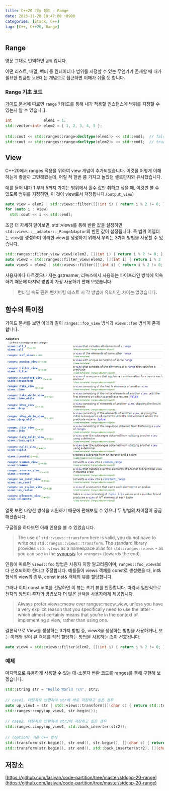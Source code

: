 ```yaml
---
title: C++20 기능 정리 - Range
date: 2023-11-28 10:47:00 +0900
categories: [Stack, C++]
tag: [C++, C++20, Range]
---
```


## Range

영문 그대로 번역하면 `범위` 입니다.

어떤 리스트, 배열, 벡터 등 컨테이너나 범위를 지정할 수 있는 무언가가 존재할 때 내가 필요한 만큼만 `보겠다` 는 개념으로 접근하면 이해가 쉬울 듯 합니다.

### Range 기초 코드

[가이드 문서](https://en.cppreference.com/w/cpp/ranges/range)에 따르면 `range` 키워드를 통해 내가 적용할 인스턴스에 범위를 지정할 수 있는지 알 수 있습니다.

```cpp
int              elem1 = 1;
std::vector<int> elem2 = { 1, 2, 3, 4, 5 };

std::cout << std::ranges::range<decltype(elem1)> << std::endl;  // false
std::cout << std::ranges::range<decltype(elem2)> << std::endl;  // true
```

## View

C++20에서 ranges 적용을 위하여 view 개념이 추가되었습니다. 이것을 어떻게 이해하는게 좋을까 고민해봤는데, 어릴 적 한번 쯤 가지고 놀았던 셀로판지와 유사했습니다.

예를 들어 내가 1 부터 5까지 가지는 범위에서 홀수 값만 취하고 싶을 때, 이것만 볼 수 있도록 범위를 지정하면, 이 것이 view로서 저장됩니다.(`output_view`)

```cpp
auto view = elem2 | std::views::filter([](int i) { return i % 2 != 0; });
for (auto i : view)
  std::cout << i << std::endl;
```

조금 더 자세히 알아보면, std::views를 통해 반환 값을 설정하면 `std::views::__adaptor::_RangeAdaptor`의 반환 값이 설정됩니다.
즉 범위 어뎁터는 `view`를 생성하며 이러한 view를 생성하기 위해서 우리는 3가지 방법을 사용할 수 있습니다.

```cpp
std::ranges::filter_view view1(elem2, [](int i) { return i % 2 != 0; });
auto view2 = std::ranges::filter_view(elem2, [](int i) { return i % 2 != 0; });
auto view3 = elem2 | std::views::filter([](int i) { return i % 2 != 0; });
```

사용자마다 다르겠으나 저는 gstreamer, 리눅스에서 사용하는 파이프라인 방식에 익숙하기 때문에 마지막 방법이 가장 사용하기 편해 보였습니다.

> 런타임 속도 관련 벤치마킹 테스트 시 각 방법에 유의미한 차이는 없었습니다.

## 함수의 특이점

가이드 문서를 보면 아래와 같이 `ranges::foo_view` 방식과 `views::foo` 방식이 존재합니다.

![대체 함수](/assets/img/post/2023-11-28-stdcpp-20-range/foos.png)

얼핏 보면 다양한 방식을 지원하기 때문에 편해보일 수 있으나 두 방법의 차이점이 궁금해졌습니다.

구글링을 하다보면 아래 인용을 볼 수 있었습니다.

> The use of `std::views::transform` here is valid, you do not have to write out `std::ranges::views::transform`. The standard library provides `std::views` as a namespace alias for `std::ranges::views` - as you can see in the [synopsis](https://eel.is/c++draft/ranges.syn) for `<ranges>` (towards the end).

인용에 따르면 `views::foo` 방법은 사용자 지향 알고리즘이며, `ranges::foo_views`보다 선호되어야 한다고 주장합니다. 예를들어 views 객체를 const로 생성했을 때, int& 형식의 view의 경우, const inst& 객체의 뷰를 할당합니다.

그러나 이미 const int&를 전달하면 이 뷰는 초기 뷰를 반환합니다. 따라서 일반적으로 전자의 방법이 후자의 방법보다 더 많은 선택을 사용자에게 제공합니다.

> Always prefer views::meow over ranges::meow_view, unless you have a very explicit reason that you specifically need to use the latter - which almost certainly means that you’re in the context of implementing a view, rather than using one.

결론적으로 View를 생성하는 3가지 방법 중, view3을 생성하는 방법을 사용하거나, 또는 아래와 같이 뷰 객체를 직접 할당하는 방법을 사용하는 것이 선호됩니다.

```cpp
auto view4 = std::views::filter(elem2, [](int i) { return i % 2 != 0; });
```

### 예제

마지막으로 유용하게 사용할 수 있는 대-소문자 변환 코드를 ranges를 통해 구현해 보겠습니다.

```cpp
std::string str = "Hello World !\n", str2;

// case1. 대문자로 변환하여 str에 바로 저장하고 싶은 경우
auto up_view1 = str | std::views::transform([](char c) { return std::toupper(c); });
std::ranges::copy(up_view1, str.begin());

// case2. 대문자로 변환하여 str2에 저장하고 싶은 경우
std::ranges::copy(up_view1, std::back_inserter(str2));

// (option) 기존 C++ 방식
std::transform(str.begin(), str.end(), str.begin(), [](char c) { return std::tolower(c); });
std::transform(str.begin(), str.end(), std::back_inserter(str2), [](char c) { return std::tolower(c); });
```

## 저장소

[https://github.com/lasiyan/code-partition/tree/master/stdcpp-20-range](https://github.com/lasiyan/code-partition/tree/master/stdcpp-20-range)
